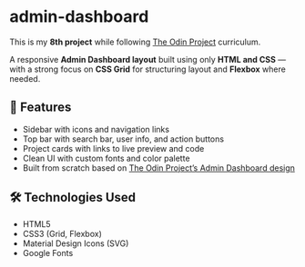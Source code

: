 # admin-dashboard

This is my **8th project** while following [The Odin Project](https://www.theodinproject.com/) curriculum.

A responsive **Admin Dashboard layout** built using only **HTML and CSS** — with a strong focus on **CSS Grid** for structuring layout and **Flexbox** where needed.


## 🚀 Features

- Sidebar with icons and navigation links
- Top bar with search bar, user info, and action buttons
- Project cards with links to live preview and code
- Clean UI with custom fonts and color palette
- Built from scratch based on [The Odin Project’s Admin Dashboard design](https://www.theodinproject.com/lessons/node-path-intermediate-html-and-css-admin-dashboard)

## 🛠️ Technologies Used

- HTML5
- CSS3 (Grid, Flexbox)
- Material Design Icons (SVG)
- Google Fonts
